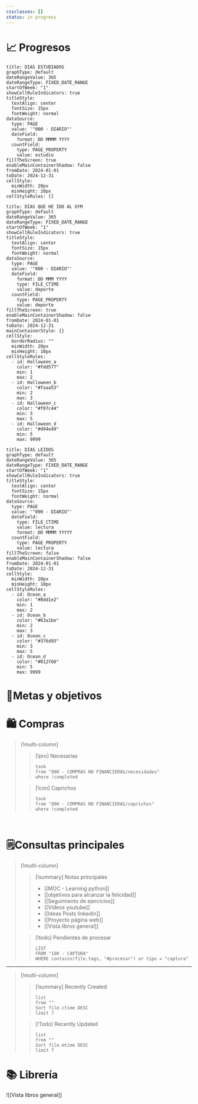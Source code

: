 ```yaml
---
cssclasses: []
status: in progress
---
```


# 📈 Progresos


```contributionGraph
title: DÍAS ESTUDIADOS
graphType: default
dateRangeValue: 365
dateRangeType: FIXED_DATE_RANGE
startOfWeek: "1"
showCellRuleIndicators: true
titleStyle:
  textAlign: center
  fontSize: 15px
  fontWeight: normal
dataSource:
  type: PAGE
  value: '"000 - DIARIO"'
  dateField:
    format: DD MMMM YYYY
  countField:
    type: PAGE_PROPERTY
    value: estudio
fillTheScreen: true
enableMainContainerShadow: false
fromDate: 2024-01-01
toDate: 2024-12-31
cellStyle:
  minWidth: 20px
  minHeight: 10px
cellStyleRules: []

```


```contributionGraph
title: DÍAS QUE HE IDO AL GYM
graphType: default
dateRangeValue: 365
dateRangeType: FIXED_DATE_RANGE
startOfWeek: "1"
showCellRuleIndicators: true
titleStyle:
  textAlign: center
  fontSize: 15px
  fontWeight: normal
dataSource:
  type: PAGE
  value: '"000 - DIARIO"'
  dateField:
    format: DD MMM YYYY
    type: FILE_CTIME
    value: deporte
  countField:
    type: PAGE_PROPERTY
    value: deporte
fillTheScreen: true
enableMainContainerShadow: false
fromDate: 2024-01-01
toDate: 2024-12-31
mainContainerStyle: {}
cellStyle:
  borderRadius: ""
  minWidth: 20px
  minHeight: 10px
cellStyleRules:
  - id: Halloween_a
    color: "#fdd577"
    min: 1
    max: 2
  - id: Halloween_b
    color: "#faaa53"
    min: 2
    max: 3
  - id: Halloween_c
    color: "#f07c44"
    min: 3
    max: 5
  - id: Halloween_d
    color: "#d94e49"
    min: 5
    max: 9999

```

```contributionGraph
title: DÍAS LEÍDOS
graphType: default
dateRangeValue: 365
dateRangeType: FIXED_DATE_RANGE
startOfWeek: "1"
showCellRuleIndicators: true
titleStyle:
  textAlign: center
  fontSize: 15px
  fontWeight: normal
dataSource:
  type: PAGE
  value: '"000 - DIARIO"'
  dateField:
    type: FILE_CTIME
    value: lectura
    format: DD MMMM YYYYY
  countField:
    type: PAGE_PROPERTY
    value: lectura
fillTheScreen: false
enableMainContainerShadow: false
fromDate: 2024-01-01
toDate: 2024-12-31
cellStyle:
  minWidth: 20px
  minHeight: 10px
cellStyleRules:
  - id: Ocean_a
    color: "#8dd1e2"
    min: 1
    max: 2
  - id: Ocean_b
    color: "#63a1be"
    min: 2
    max: 3
  - id: Ocean_c
    color: "#376d93"
    min: 3
    max: 5
  - id: Ocean_d
    color: "#012f60"
    min: 5
    max: 9999
```

# 🎯Metas y objetivos



# 🛍️ Compras 

> [!multi-column]
> 
>>[!pro] Necesarias
>> 
>> ```dataview
>> task 
>> from "800 - COMPRAS NO FINANCIERAS/necesidades"
>> where !completed
>> ```
> 
>> [!con] Caprichos
>> 
>> ```dataview
>> task 
>> from "800 - COMPRAS NO FINANCIERAS/caprichos"
>> where !completed
>> ```
> 

<br>

# 🗒️Consultas principales

> [!multi-column]
>> [!summary] Notas principales
>> - [[MOC - Learning python]]
>> - [[objetivos para alcanzar la felicidad]]
>> - [[Seguimiento de ejercicios]]
>> - [[Vídeos youtube]]
>> - [[Ideas Posts linkedin]]
>> - [[Proyecto página web]]
>> - [[Vista libros general]]
>> 
> 
>> [!todo] Pendientes de procesar
>> 
>> ```dataview
>> LIST
>> FROM "100 - CAPTURA"
>> WHERE contains(file.tags, "#procesar") or tipo = "captura"
>> ```
> 
---
> [!multi-column]
> > [!summary] Recently Created
>> ```dataview
>> list
>> from ""
>> Sort file.ctime DESC
>> limit 7
>
>> [!Todo] Recently Updated
>> ```dataview
>> list
>> from ""
>> Sort file.mtime DESC
>> limit 7
>>```

# 📚 Librería

![[Vista libros general]]

